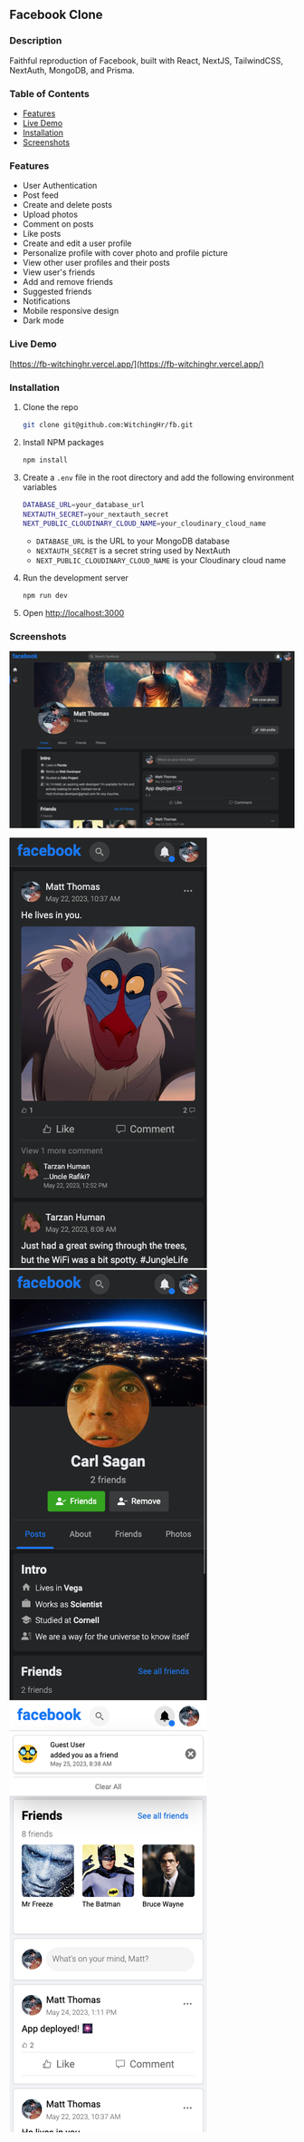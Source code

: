 ## Facebook Clone

### Description

Faithful reproduction of Facebook, built with React, NextJS, TailwindCSS, NextAuth, MongoDB, and Prisma.

### Table of Contents

-   [Features](#features)
-   [Live Demo](#live-demo)
-   [Installation](#installation)
-   [Screenshots](#screenshots)

### Features

- User Authentication
- Post feed
- Create and delete posts
- Upload photos
- Comment on posts
- Like posts
- Create and edit a user profile
- Personalize profile with cover photo and profile picture
- View other user profiles and their posts
- View user's friends
- Add and remove friends
- Suggested friends
- Notifications
- Mobile responsive design
- Dark mode


### Live Demo

[https://fb-witchinghr.vercel.app/](https://fb-witchinghr.vercel.app/)

### Installation

1. Clone the repo
    ```sh
    git clone git@github.com:WitchingHr/fb.git
    ```

2. Install NPM packages
    ```sh
    npm install
    ```

3. Create a `.env` file in the root directory and add the following environment variables
    ```sh
    DATABASE_URL=your_database_url
    NEXTAUTH_SECRET=your_nextauth_secret
    NEXT_PUBLIC_CLOUDINARY_CLOUD_NAME=your_cloudinary_cloud_name
    ```
    -   `DATABASE_URL` is the URL to your MongoDB database
    -   `NEXTAUTH_SECRET` is a secret string used by NextAuth
    -   `NEXT_PUBLIC_CLOUDINARY_CLOUD_NAME` is your Cloudinary cloud name

4. Run the development server
    ```sh
    npm run dev
    ```

5. Open [http://localhost:3000](http://localhost:3000)

### Screenshots

![](/docs/images/Screenshot%202023-05-25%20at%209.37.09%20AM.png)

![](/docs/images/Screenshot%202023-05-25%20at%209.40.08%20AM.png)
![](/docs/images/Screenshot%202023-05-25%20at%209.40.43%20AM.png)
![](/docs/images/Screenshot%202023-05-25%20at%209.46.34%20AM.png)